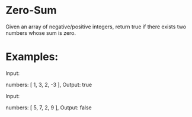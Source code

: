 # Zero-Sum

Given an array of negative/positive integers, return true if there exists two numbers whose sum is zero.

# Examples:


Input: 

numbers:
[ 1, 3, 2, -3 ], Output: true

Input:

numbers:
[ 5, 7, 2, 9 ], Output:  false